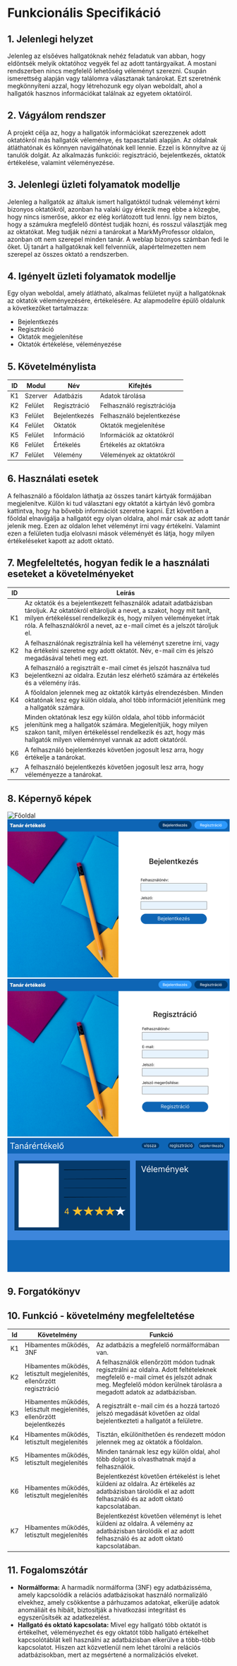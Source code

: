 # Funkcionális Specifikáció
## 1. Jelenlegi helyzet

Jelenleg az elsőéves hallgatóknak nehéz feladatuk van abban, hogy eldöntsék melyik oktatóhoz vegyék fel az adott tantárgyaikat. A mostani rendszerben nincs megfelelő
lehetőség véleményt szerezni. Csupán ismerettség alapján vagy találomra választanak tanárokat. Ezt szeretnénk megkönnyíteni azzal, hogy létrehozunk egy olyan weboldalt, ahol
a hallgatók hasznos információkat találnak az egyetem oktatóiról.

## 2. Vágyálom rendszer

A projekt célja az, hogy a hallgatók információkat szerezzenek adott oktatókról más hallgatók véleménye, és tapasztalati alapján. Az oldalnak átláthatónak és könnyen navigálhatónak kell lennie. Ezzel is könnyítve az új tanulók dolgát. Az alkalmazás funkciói: regisztráció, bejelentkezés, oktatók értékelése, valamint véleményezése.

## 3. Jelenlegi üzleti folyamatok modellje

Jelenleg a hallgatók az általuk ismert hallgatóktól tudnak véleményt kérni bizonyos oktatókról, azonban ha valaki úgy érkezik meg ebbe a közegbe, hogy nincs ismerőse, akkor ez elég korlátozott tud lenni. Így nem biztos, hogy a számukra megfelelő döntést tudják hozni, és rosszul választják meg az oktatókat. Meg tudják nézni a tanárokat a MarkMyProfessor oldalon, azonban ott nem szerepel minden tanár. A weblap bizonyos számban fedi le őket. Új tanárt a hallgatóknak kell felvenniük, alapértelmezetten nem szerepel az összes oktató a rendszerben.

## 4. Igényelt üzleti folyamatok modellje

Egy olyan weboldal, amely átlátható, alkalmas felületet nyújt a hallgatóknak az oktatók véleményezésére, értékelésére. Az alapmodellre épülő oldalunk a következőket tartalmazza:

 - Bejelentkezés
 - Regisztráció
 - Oktatók megjelenítése
 - Oktatók értékelése, véleményezése

## 5. Követelménylista

| ID | Modul | Név | Kifejtés |
| :---: | --- | --- | --- |
| K1  | Szerver | Adatbázis  | Adatok tárolása |
| K2  | Felület | Regisztráció  | Felhasználó regisztrációja |
| K3  | Felület | Bejelentkezés  | Felhasználó bejelentkezése |
| K4  | Felület | Oktatók  | Oktatók megjelenítése |
| K5  | Felület | Információ | Információk az oktatókról |
| K6  | Felület | Értékelés  | Értékelés az oktatókra |
| K7  | Felület | Vélemény | Vélemények az oktatókról |

## 6. Használati esetek

A felhasználó a főoldalon láthatja az összes tanárt kártyák formájában megjelenítve. Külön ki tud választani egy oktatót a kártyán lévő gombra kattintva, hogy ha bővebb információt szeretne kapni. Ezt követően a főoldal elnavigálja a hallgatót egy olyan oldalra, ahol már csak az adott tanár jelenik meg. Ezen az oldalon lehet véleményt írni vagy értékelni. Valamint ezen a felületen tudja elolvasni mások véleményét és látja, hogy milyen értékeléseket kapott az adott oktató.  

## 7. Megfeleltetés, hogyan fedik le a használati eseteket a követelményeket

|ID|Leírás           |
|-------------------------|---------------------------|
|K1|Az oktatók és a bejelentkezett felhasználók adatait adatbázisban tároljuk. Az oktatókról eltároljuk a nevet, a szakot, hogy mit tanít, milyen értékeléssel rendelkezik és, hogy milyen véleményeket írtak róla. A felhasználókról a nevet, az e-mail címet és a jelszót tároljuk el.|          
|K2|A felhasználónak regisztrálnia kell ha véleményt szeretne írni, vagy ha értékelni szeretne egy adott oktatót. Név, e-mail cím és jelszó megadásával teheti meg ezt.|
|K3|A felhasználó a regisztrált e-mail címet és jelszót használva tud bejelentkezni az oldalra. Ezután lesz elérhető számára az értékelés és a vélemény írás.|
|K4|A főoldalon jelennek meg az oktatók kártyás elrendezésben. Minden oktatónak lesz egy külön oldala, ahol több információt jelenítünk meg a hallgatók számára.|
|K5|Minden oktatónak lesz egy külön oldala, ahol több információt jelenítünk meg a hallgatók számára. Megjelenítjük, hogy milyen szakon tanít, milyen értékeléssel rendelkezik és azt, hogy más hallgatók milyen véleménnyel vannak az adott oktatóról. |
|K6|A felhasználó bejelentkezés követően jogosult lesz arra, hogy értékelje a tanárokat.|
|K7|A felhasználó bejelentkezés követően jogosult lesz arra, hogy véleményezze a tanárokat.|

## 8. Képernyő képek

![Főoldal](../Img/Főoldal.png)
![bejelentkezes_kepernyoterv](../Img/bejelentkezes_kepernyoterv.png)
![regisztracio_kepernyoterv](../Img/regisztracio_kepernyoterv.png)
![tanarinformacioOldal](../Img/tanarInformacio.png)


## 9. Forgatókönyv



## 10. Funkció - követelmény megfeleltetése

 | Id | Követelmény | Funkció |
 | :---: | --- | --- |
 | K1  | Hibamentes működés, 3NF| Az adatbázis a megfelelő normálformában van. |
 | K2  | Hibamentes működés, letisztult megjelenités, ellenőrzött regisztráció| A felhasználók ellenőrzött módon tudnak regisztrálni az oldalra. Adott feltételeknek megfelelő e-mail címet és jelszót adnak meg. Megfelelő módon kerülnek tárolásra a megadott adatok az adatbázisban. |
 | K3  | Hibamentes működés, letisztult megjelenités, ellenőrzött bejelentkezés| A regisztrált e-mail cím és a hozzá tartozó jelszó megadását követően az oldal bejelentkezteti a hallgatót a felületre. |
 | K4  | Hibamentes működés, letisztult megjelenités| Tisztán, elkülöníthetően és rendezett módon jelennek meg az oktatók a főoldalon. |
 | K5  | Hibamentes működés, letisztult megjelenités| Minden tanárnak lesz egy külön oldal, ahol több dolgot is olvasthatnak majd a felhasználók. |
 | K6  | Hibamentes működés, letisztult megjelenítés | Bejelentkezést követően értékelést is lehet küldeni az oldalra. Az értékelés az adatbázisban tárolódik el az adott felhasználó és az adott oktató kapcsolatában. |
 | K7  | Hibamentes működés, letisztult megjelenítés | Bejelentkezést követően véleményt is lehet küldeni az oldalra. A vélemény az adatbázisban tárolódik el az adott felhasználó és az adott oktató kapcsolatában. |

## 11. Fogalomszótár

* **Normálforma:** A harmadik normálforma (3NF) egy adatbázisséma, amely kapcsolódik a relációs adatbázisokat használó normalizáló elvekhez, amely csökkentse a párhuzamos adatokat, elkerülje adatok anomáliáit és hibáit, biztosítják a hivatkozási integritást és egyszerűsítsék az adatkezelést.
*  **Hallgató és oktató kapcsolata:** Mivel egy hallgató több oktatót is értékelhet, véleményezhet és egy oktatót több hallgató értékelhet kapcsolótáblát kell használni az adatbázisban elkerülve a több-több kapcsolatot. Hiszen azt közvetlenül nem lehet tárolni a relációs adatbázisokban, mert az megsértené a normalizációs elveket. 
